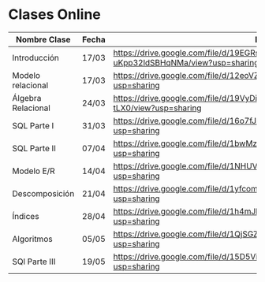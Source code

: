 # Clases Online

| Nombre Clase | Fecha | Link |
|--------------|-------|------|
| Introducción                   | 17/03 | https://drive.google.com/file/d/19EGRsL2dAzkqLxLp-uKpp32ldSBHqNMa/view?usp=sharing |
| Modelo relacional              | 17/03 | https://drive.google.com/file/d/12eoVZLMfymlnYEPr66p38DHDJFJovLPF/view?usp=sharing |
| Álgebra Relacional             | 24/03 | https://drive.google.com/file/d/19VyDiwOOH6vR3OlQSgwVy0sMIRw-tLX0/view?usp=sharing |
| SQL Parte I                    | 31/03 | https://drive.google.com/file/d/16o7fJqiv2Tjalqi3MbFRne7Z1mvBcl75/view?usp=sharing |
| SQL Parte II                   | 07/04 | https://drive.google.com/file/d/1bwMzYllyHUkGDruwcMNK1PoFjGFgDooj/view?usp=sharing |
| Modelo E/R                     | 14/04 | https://drive.google.com/file/d/1NHUVfo-39azIzx1OwckiXq6Su-QklZg9/view?usp=sharing |
| Descomposición                 | 21/04 | https://drive.google.com/file/d/1yfcomi_WTrVwbI7e1ewYzS5fkHV4F-ms/view?usp=sharing |
| Índices                        | 28/04 | https://drive.google.com/file/d/1h4mJLypqL5pZFancX5hA3PLoupMYjGlq/view?usp=sharing |
| Algoritmos                     | 05/05 | https://drive.google.com/file/d/1QjSGZ-xL7nbb59EJOPNjEAZEi7CzqlHT/view?usp=sharing |
| SQl Parte III                  | 19/05 | https://drive.google.com/file/d/15D5ViV80zoOpaxP_fQEALIpPcNR14E0m/view?usp=sharing |
